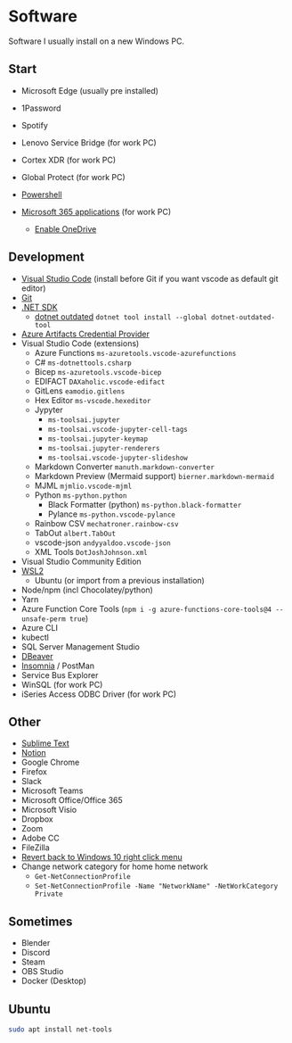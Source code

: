 # Software

Software I usually install on a new Windows PC.

## Start

- Microsoft Edge (usually pre installed)
- 1Password
- Spotify
- Lenovo Service Bridge (for work PC)
- Cortex XDR (for work PC)
- Global Protect (for work PC)

- [Powershell](https://github.com/PowerShell/PowerShell/releases)
- [Microsoft 365 applications](https://portal.office.com/account/) (for work PC)
  - [Enable OneDrive](https://support.microsoft.com/en-us/office/onedrive-won-t-start-0c158fa6-0cd8-4373-98c8-9179e24f10f2)

## Development

- [Visual Studio Code](https://code.visualstudio.com/Download) (install before Git if you want vscode as default git editor)
- [Git](https://git-scm.com/downloads/win)
- [.NET SDK](https://dotnet.microsoft.com/en-us/)
  - [dotnet outdated](https://github.com/dotnet-outdated/dotnet-outdated)
    `dotnet tool install --global dotnet-outdated-tool`
- [Azure Artifacts Credential Provider](https://github.com/microsoft/artifacts-credprovider)
- Visual Studio Code (extensions)
  - Azure Functions `ms-azuretools.vscode-azurefunctions`
  - C# `ms-dotnettools.csharp`
  - Bicep `ms-azuretools.vscode-bicep`
  - EDIFACT `DAXaholic.vscode-edifact`
  - GitLens `eamodio.gitlens`
  - Hex Editor `ms-vscode.hexeditor`
  - Jypyter
    - `ms-toolsai.jupyter`
    - `ms-toolsai.vscode-jupyter-cell-tags`
    - `ms-toolsai.jupyter-keymap`
    - `ms-toolsai.jupyter-renderers`
    - `ms-toolsai.vscode-jupyter-slideshow`
  - Markdown Converter `manuth.markdown-converter`
  - Markdown Preview (Mermaid support) `bierner.markdown-mermaid`
  - MJML `mjmlio.vscode-mjml`
  - Python `ms-python.python`
    - Black Formatter (python) `ms-python.black-formatter`
    - Pylance `ms-python.vscode-pylance`
  - Rainbow CSV `mechatroner.rainbow-csv`
  - TabOut `albert.TabOut`
  - vscode-json `andyyaldoo.vscode-json`
  - XML Tools `DotJoshJohnson.xml`
- Visual Studio Community Edition
- [WSL2](https://learn.microsoft.com/en-us/windows/wsl/install)
  - Ubuntu (or import from a previous installation)
- Node/npm (incl Chocolatey/python)
- Yarn
- Azure Function Core Tools (`npm i -g azure-functions-core-tools@4 --unsafe-perm true`)
- Azure CLI
- kubectl
- SQL Server Management Studio
- [DBeaver](https://dbeaver.io/)
- [Insomnia](https://insomnia.rest/) / PostMan
- Service Bus Explorer
- WinSQL (for work PC)
- iSeries Access ODBC Driver (for work PC)

## Other

- [Sublime Text](https://www.sublimetext.com/)
- [Notion](https://www.notion.com/)
- Google Chrome
- Firefox
- Slack
- Microsoft Teams
- Microsoft Office/Office 365
- Microsoft Visio
- Dropbox
- Zoom
- Adobe CC
- FileZilla
- [Revert back to Windows 10 right click menu](https://answers.microsoft.com/en-us/windows/forum/all/problems-reverting-back-to-the-windows-10-file/488858e1-8de1-499e-8fd4-51357f716ca8)
- Change network category for home home network
  - `Get-NetConnectionProfile`
  - `Set-NetConnectionProfile -Name "NetworkName" -NetWorkCategory Private`

## Sometimes

- Blender
- Discord
- Steam
- OBS Studio
- Docker (Desktop)

## Ubuntu

```bash
sudo apt install net-tools
```
